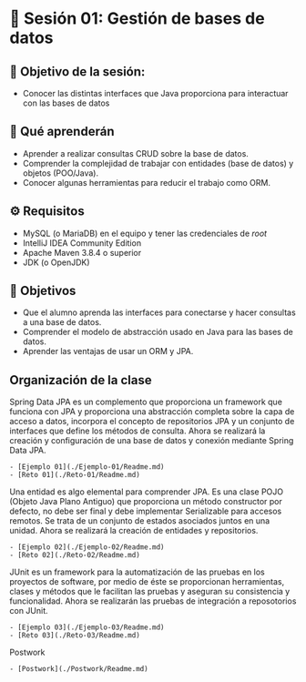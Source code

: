 # :wave: Sesión 01: Gestión de bases de datos

## 🎯  Objetivo de la sesión:
- Conocer las distintas interfaces que Java proporciona para interactuar con las bases de datos

## 🎯 Qué aprenderán

- Aprender a realizar consultas CRUD sobre la base de datos.
- Comprender la complejidad de trabajar con entidades (base de
datos) y objetos (POO/Java).
- Conocer algunas herramientas para reducir el trabajo como ORM.

## ⚙ Requisitos

- MySQL (o MariaDB) en el equipo y tener las credenciales de _root_
- IntelliJ IDEA Community Edition
- Apache Maven 3.8.4 o superior
- JDK (o OpenJDK)

## 🎩  Objetivos 

- Que el alumno aprenda las interfaces para conectarse y hacer consultas a una base de datos.
- Comprender el modelo de abstracción usado en Java para las bases de datos.
- Aprender las ventajas de usar un ORM y JPA.

## Organización de la clase 

Spring Data JPA es un complemento que proporciona un framework que funciona con JPA y proporciona una abstracción completa sobre la capa de acceso a datos, incorpora el concepto de repositorios JPA y un conjunto de interfaces que define los métodos de consulta. Ahora se realizará la creación y configuración de una base de datos y conexión mediante Spring Data JPA.

	- [Ejemplo 01](./Ejemplo-01/Readme.md)
	- [Reto 01](./Reto-01/Readme.md)

Una entidad es algo elemental para comprender JPA. Es una clase POJO (Objeto Java Plano Antiguo) que proporciona un método constructor por defecto, no debe ser final y debe implementar Serializable para accesos remotos. Se trata de un conjunto de estados asociados juntos en una unidad. Ahora se realizará la creación de entidades y repositorios.

	- [Ejemplo 02](./Ejemplo-02/Readme.md)
	- [Reto 02](./Reto-02/Readme.md)
	
JUnit es un framework para la automatización de las pruebas en los proyectos  de software, por medio de éste se proporcionan herramientas, clases y métodos que le facilitan las pruebas y aseguran su consistencia y funcionalidad. Ahora se realizarán las pruebas de integración a reposotorios con JUnit.

	- [Ejemplo 03](./Ejemplo-03/Readme.md)
	- [Reto 03](./Reto-03/Readme.md)

Postwork

	- [Postwork](./Postwork/Readme.md)
